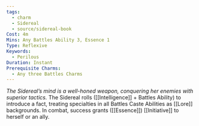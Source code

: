 ```yaml
---
tags:
  - charm
  - Sidereal
  - source/sidereal-book
Cost: 4m
Mins: Any Battles Ability 3, Essence 1
Type: Reflexive
Keywords:
  - Perilous
Duration: Instant
Prerequisite Charms:
  - Any three Battles Charms
---
```

*The Sidereal’s mind is a well-honed weapon, conquering her enemies with superior tactics.*
The Sidereal rolls ([[Intelligence]] + Battles Ability) to introduce a fact, treating specialties in all Battles Caste Abilities as [[Lore]] backgrounds. In combat, success grants ([[Essence]]) [[Initiative]] to herself or an ally.